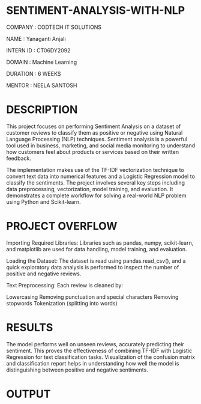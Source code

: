 # SENTIMENT-ANALYSIS-WITH-NLP
COMPANY : CODTECH IT SOLUTIONS

NAME : Yanaganti Anjali

INTERN ID : CT06DY2092

DOMAIN : Machine Learning

DURATION : 6 WEEKS

MENTOR : NEELA SANTOSH
# DESCRIPTION
This project focuses on performing Sentiment Analysis on a dataset of customer reviews to classify them as positive or negative using Natural Language Processing (NLP) techniques. Sentiment analysis is a powerful tool used in business, marketing, and social media monitoring to understand how customers feel about products or services based on their written feedback.

The implementation makes use of the TF-IDF vectorization technique to convert text data into numerical features and a Logistic Regression model to classify the sentiments. The project involves several key steps including data preprocessing, vectorization, model training, and evaluation. It demonstrates a complete workflow for solving a real-world NLP problem using Python and Scikit-learn.

# PROJECT OVERFLOW
Importing Required Libraries: Libraries such as pandas, numpy, scikit-learn, and matplotlib are used for data handling, model training, and evaluation.

Loading the Dataset: The dataset is read using pandas.read_csv(), and a quick exploratory data analysis is performed to inspect the number of positive and negative reviews.

Text Preprocessing: Each review is cleaned by:

Lowercasing Removing punctuation and special characters Removing stopwords Tokenization (splitting into words)

# RESULTS
The model performs well on unseen reviews, accurately predicting their sentiment. This proves the effectiveness of combining TF-IDF with Logistic Regression for text classification tasks. Visualization of the confusion matrix and classification report helps in understanding how well the model is distinguishing between positive and negative sentiments.

# OUTPUT
